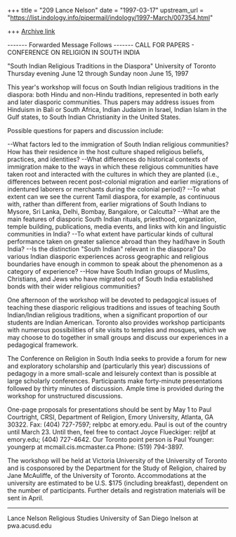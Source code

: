 +++
title = "209 Lance Nelson"
date = "1997-03-17"
upstream_url = "https://list.indology.info/pipermail/indology/1997-March/007354.html"

+++
[Archive link](https://list.indology.info/pipermail/indology/1997-March/007354.html)

------- Forwarded Message Follows -------
CALL FOR PAPERS - CONFERENCE ON RELIGION IN SOUTH INDIA

"South Indian Religious Traditions in the Diaspora"
University of Toronto
Thursday evening June 12 through Sunday noon June 15, 1997

This year's workshop will focus on South Indian religious traditions 
in the diaspora: both Hindu and non-Hindu traditions, represented in 
both early and later diasporic communities. Thus papers may address 
issues from Hinduism in Bali or South Africa, Indian Judaism in 
Israel, Indian Islam in the Gulf states, to South Indian 
Christianity in the United States. 

Possible questions for papers and discussion include: 

--What factors led to the immigration of South Indian religious
communities? How has their residence in the host culture shaped 
religious beliefs, practices, and identities? 
--What differences do historical contexts of immigration make to the 
ways in which these religious communities have taken root and 
interacted with the cultures in which they are planted (i.e., 
differences between recent post-colonial migration and earlier 
migrations of indentured laborers or merchants during the colonial 
period)?
--To what extent can we see the current Tamil diaspora, for example,
as continuous with, rather than different from, earlier migrations 
of South Indians to Mysore, Sri Lanka, Delhi, Bombay, Bangalore, or
Calcutta?
--What are the main features of diasporic South Indian rituals,
priesthood, organization, temple building, publications, media 
events, and links with kin and linguistic communities in India?
--To what extent have particular kinds of cultural performance taken 
on greater salience abroad than they had/have in South India? 
--Is the distinction "South Indian" relevant in the diaspora? Do 
various Indian diasporic experiences across geographic and religious 
boundaries have enough in common to speak about the phenomenon as a 
category of experience? 
--How have South Indian groups of Muslims, Christians, and Jews who 
have migrated out of South India established bonds with their wider 
religious communities? 

One afternoon of the workshop will be devoted to pedagogical issues of
teaching these diasporic religious traditions and issues of teaching 
South Indian/Indian religious traditions, when a significant 
proportion of our students are Indian American. Toronto also provides
workshop participants with numerous possibilities of site visits to 
temples and mosques, which we may choose to do together in small 
groups and discuss our experiences in a pedagogical framework.

The Conference on Religion in South India seeks to provide a forum 
for new and exploratory scholarship and (particularly this year) 
discussions of pedagogy in a more small-scale and leisurely context 
than is possible at large scholarly conferences. Participants make 
forty-minute presentations followed by thirty minutes of discussion. 
Ample time is provided during the workshop for unstructured 
discussions. 

One-page proposals for presentations should be sent by May 1 to Paul
Courtright, CRSI, Department of Religion, Emory University, Atlanta, 
GA  30322. Fax: (404) 727-7597; relpbc at emory.edu. Paul is out of 
the country until March 23. Until then, feel free to contact Joyce
Flueckiger: reljbf at emory.edu; (404) 727-4642. Our Toronto point 
person is Paul Younger: youngerp at mcmail.cis.mcmaster.ca  Phone: 
(519) 794-3897. 

The workshop will be held at Victoria University of the University of
Toronto and is cosponsored by the Department for the Study of 
Religion, chaired by Jane McAuliffe, of the University of Toronto. 
Accommodations at the university are estimated to be U.S. $175 
(including breakfast), dependent on the number of participants. 
Further details and registration materials will be sent in April.






------------------------
Lance Nelson
Religious Studies
University of San Diego
lnelson at pwa.acusd.edu




